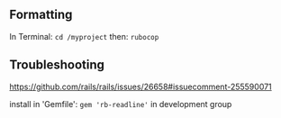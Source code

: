 ## Formatting
In Terminal:
`cd /myproject`
then:
`rubocop`

## Troubleshooting

https://github.com/rails/rails/issues/26658#issuecomment-255590071

install in 'Gemfile':
`gem 'rb-readline'` in development group